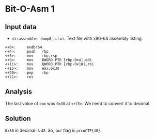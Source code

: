 # Bit-O-Asm 1

## Input data

* `disassembler-dump0_a.txt`.
    Text file with x86-64 assembly listing.

```assembly
<+0>:     endbr64 
<+4>:     push   rbp
<+5>:     mov    rbp,rsp
<+8>:     mov    DWORD PTR [rbp-0x4],edi
<+11>:    mov    QWORD PTR [rbp-0x10],rsi
<+15>:    mov    eax,0x30
<+20>:    pop    rbp
<+21>:    ret
```

## Analysis

The last value of `eax` was `0x30` at `<+15>`. We need to convert it to decimal.

## Solution

`0x30` in decimal is `48`. So, our flag is `picoCTF{48}`.
